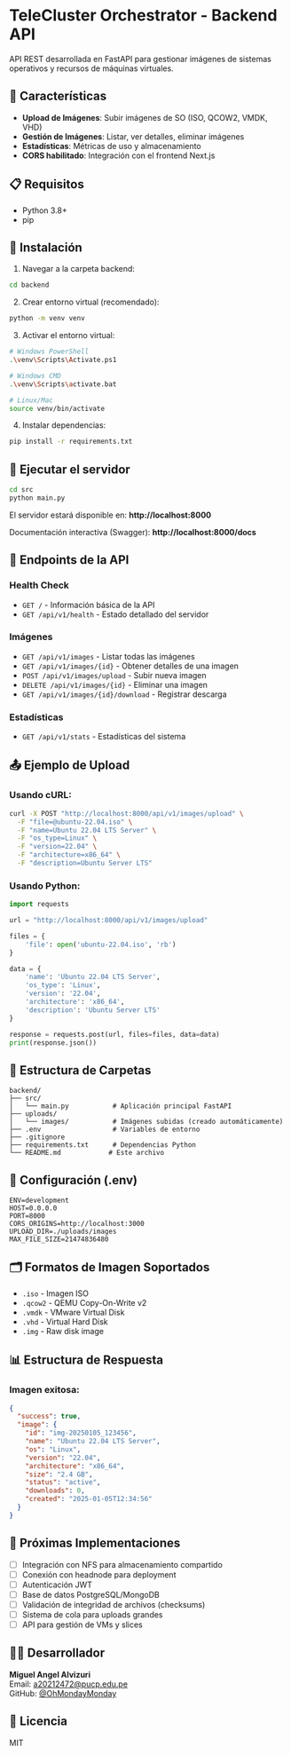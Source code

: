 # TeleCluster Orchestrator - Backend API

API REST desarrollada en FastAPI para gestionar imágenes de sistemas operativos y recursos de máquinas virtuales.

## 🚀 Características

- **Upload de Imágenes**: Subir imágenes de SO (ISO, QCOW2, VMDK, VHD)
- **Gestión de Imágenes**: Listar, ver detalles, eliminar imágenes
- **Estadísticas**: Métricas de uso y almacenamiento
- **CORS habilitado**: Integración con el frontend Next.js

## 📋 Requisitos

- Python 3.8+
- pip

## 🔧 Instalación

1. Navegar a la carpeta backend:
```bash
cd backend
```

2. Crear entorno virtual (recomendado):
```bash
python -m venv venv
```

3. Activar el entorno virtual:
```bash
# Windows PowerShell
.\venv\Scripts\Activate.ps1

# Windows CMD
.\venv\Scripts\activate.bat

# Linux/Mac
source venv/bin/activate
```

4. Instalar dependencias:
```bash
pip install -r requirements.txt
```

## 🏃 Ejecutar el servidor

```bash
cd src
python main.py
```

El servidor estará disponible en: **http://localhost:8000**

Documentación interactiva (Swagger): **http://localhost:8000/docs**

## 📡 Endpoints de la API

### Health Check
- `GET /` - Información básica de la API
- `GET /api/v1/health` - Estado detallado del servidor

### Imágenes
- `GET /api/v1/images` - Listar todas las imágenes
- `GET /api/v1/images/{id}` - Obtener detalles de una imagen
- `POST /api/v1/images/upload` - Subir nueva imagen
- `DELETE /api/v1/images/{id}` - Eliminar una imagen
- `GET /api/v1/images/{id}/download` - Registrar descarga

### Estadísticas
- `GET /api/v1/stats` - Estadísticas del sistema

## 📤 Ejemplo de Upload

### Usando cURL:
```bash
curl -X POST "http://localhost:8000/api/v1/images/upload" \
  -F "file=@ubuntu-22.04.iso" \
  -F "name=Ubuntu 22.04 LTS Server" \
  -F "os_type=Linux" \
  -F "version=22.04" \
  -F "architecture=x86_64" \
  -F "description=Ubuntu Server LTS"
```

### Usando Python:
```python
import requests

url = "http://localhost:8000/api/v1/images/upload"

files = {
    'file': open('ubuntu-22.04.iso', 'rb')
}

data = {
    'name': 'Ubuntu 22.04 LTS Server',
    'os_type': 'Linux',
    'version': '22.04',
    'architecture': 'x86_64',
    'description': 'Ubuntu Server LTS'
}

response = requests.post(url, files=files, data=data)
print(response.json())
```

## 📁 Estructura de Carpetas

```
backend/
├── src/
│   └── main.py           # Aplicación principal FastAPI
├── uploads/
│   └── images/           # Imágenes subidas (creado automáticamente)
├── .env                  # Variables de entorno
├── .gitignore
├── requirements.txt      # Dependencias Python
└── README.md            # Este archivo
```

## 🔐 Configuración (.env)

```env
ENV=development
HOST=0.0.0.0
PORT=8000
CORS_ORIGINS=http://localhost:3000
UPLOAD_DIR=./uploads/images
MAX_FILE_SIZE=21474836480
```

## 🗂️ Formatos de Imagen Soportados

- `.iso` - Imagen ISO
- `.qcow2` - QEMU Copy-On-Write v2
- `.vmdk` - VMware Virtual Disk
- `.vhd` - Virtual Hard Disk
- `.img` - Raw disk image

## 📊 Estructura de Respuesta

### Imagen exitosa:
```json
{
  "success": true,
  "image": {
    "id": "img-20250105_123456",
    "name": "Ubuntu 22.04 LTS Server",
    "os": "Linux",
    "version": "22.04",
    "architecture": "x86_64",
    "size": "2.4 GB",
    "status": "active",
    "downloads": 0,
    "created": "2025-01-05T12:34:56"
  }
}
```

## 🔮 Próximas Implementaciones

- [ ] Integración con NFS para almacenamiento compartido
- [ ] Conexión con headnode para deployment
- [ ] Autenticación JWT
- [ ] Base de datos PostgreSQL/MongoDB
- [ ] Validación de integridad de archivos (checksums)
- [ ] Sistema de cola para uploads grandes
- [ ] API para gestión de VMs y slices

## 👨‍💻 Desarrollador

**Miguel Angel Alvizuri**  
Email: a20212472@pucp.edu.pe  
GitHub: [@OhMondayMonday](https://github.com/OhMondayMonday)

## 📝 Licencia

MIT
